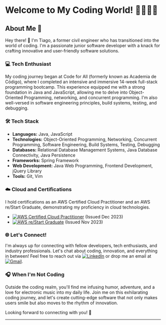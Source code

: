 # Welcome to My Coding World! 👋👨🏼‍💻

## About Me 🚀

Hey there! 👋 I'm Tiago, a former civil engineer who has transitioned into the world of coding. I'm a passionate junior software developer with a knack for crafting innovative and user-friendly software solutions.

### 💻 Tech Enthusiast

My coding journey began at Code for All (formerly known as Academia de Código), where I completed an intensive and immersive 14-week full-stack programming bootcamp. This experience equipped me with a strong foundation in Java and JavaScript, allowing me to delve into Object-Oriented Programming, networking, and concurrent programming. I'm also well-versed in software engineering principles, build systems, testing, and debugging.

### 🛠️ Tech Stack

- **Languages:** Java, JavaScript
- **Technologies:** Object-Oriented Programming, Networking, Concurrent Programming, Software Engineering, Build Systems, Testing, Debugging
- **Databases:** Relational Database Management Systems, Java Database Connectivity, Java Persistence
- **Frameworks:** Spring Framework
- **Web Development:** Java Web Programming, Frontend Development, jQuery Library
- **Tools:** Git, Vim
    
### ☁️ Cloud and Certifications

I hold certifications as an AWS Certified Cloud Practitioner and an AWS re/Start Graduate, demonstrating my proficiency in cloud technologies.

- [![AWS Certified Cloud Practitioner](https://img.shields.io/badge/AWS%20Certified%20Cloud%20Practitioner-FF9900?style=for-the-badge&logo=amazon-aws&logoColor=white)](https://www.credly.com/badges/91d38758-3c2b-4a67-8e45-6b58cd1b8847/linked_in_profile) (Issued Dec 2023)
- [![AWS re/Start Graduate](https://img.shields.io/badge/AWS%20re%2FStart%20Graduate-FF9900?style=for-the-badge&logo=amazon-aws&logoColor=white)](https://www.credly.com/badges/ba181561-1360-4ac6-89ee-4d7443fcf273/linked_in_profile) (Issued Nov 2023)


### 🌐 Let's Connect!

I'm always up for connecting with fellow developers, tech enthusiasts, and industry professionals. Let's chat about coding, innovation, and everything in between! Feel free to reach out via [![LinkedIn](https://img.shields.io/badge/LinkedIn-0077B5?style=for-the-badge&logo=linkedin&logoColor=white)](https://www.linkedin.com/in/tiagolcoutinho/) or drop me an email at [![Gmail](https://img.shields.io/badge/Gmail-D14836?style=for-the-badge&logo=gmail&logoColor=white)](mailto:tiagolcout@gmail.com).



### 🎧 When I'm Not Coding

Outside the coding realm, you'll find me infusing humor, adventure, and a love for electronic music into my daily life. Join me on this exhilarating coding journey, and let's create cutting-edge software that not only makes users smile but also moves to the rhythm of innovation.

Looking forward to connecting with you! 🚀


---




